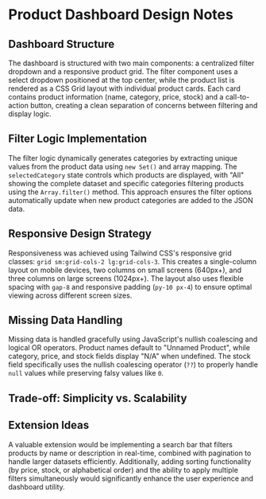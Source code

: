 # Product Dashboard Design Notes

## Dashboard Structure
The dashboard is structured with two main components: a centralized filter dropdown and a responsive product grid. The filter component uses a select dropdown positioned at the top center, while the product list is rendered as a CSS Grid layout with individual product cards. Each card contains product information (name, category, price, stock) and a call-to-action button, creating a clean separation of concerns between filtering and display logic.

## Filter Logic Implementation
The filter logic dynamically generates categories by extracting unique values from the product data using `new Set()` and array mapping. The `selectedCategory` state controls which products are displayed, with "All" showing the complete dataset and specific categories filtering products using the `Array.filter()` method. This approach ensures the filter options automatically update when new product categories are added to the JSON data.

## Responsive Design Strategy
Responsiveness was achieved using Tailwind CSS's responsive grid classes: `grid sm:grid-cols-2 lg:grid-cols-3`. This creates a single-column layout on mobile devices, two columns on small screens (640px+), and three columns on large screens (1024px+). The layout also uses flexible spacing with `gap-8` and responsive padding (`py-10 px-4`) to ensure optimal viewing across different screen sizes.

## Missing Data Handling
Missing data is handled gracefully using JavaScript's nullish coalescing and logical OR operators. Product names default to "Unnamed Product", while category, price, and stock fields display "N/A" when undefined. The stock field specifically uses the nullish coalescing operator (`??`) to properly handle `null` values while preserving falsy values like `0`.

## Trade-off: Simplicity vs. Scalability

## Extension Ideas
A valuable extension would be implementing a search bar that filters products by name or description in real-time, combined with pagination to handle larger datasets efficiently. Additionally, adding sorting functionality (by price, stock, or alphabetical order) and the ability to apply multiple filters simultaneously would significantly enhance the user experience and dashboard utility.